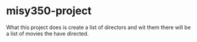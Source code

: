 # misy350-project

What this project does is create a list of directors and wit them there will be
a list of movies the have directed.

